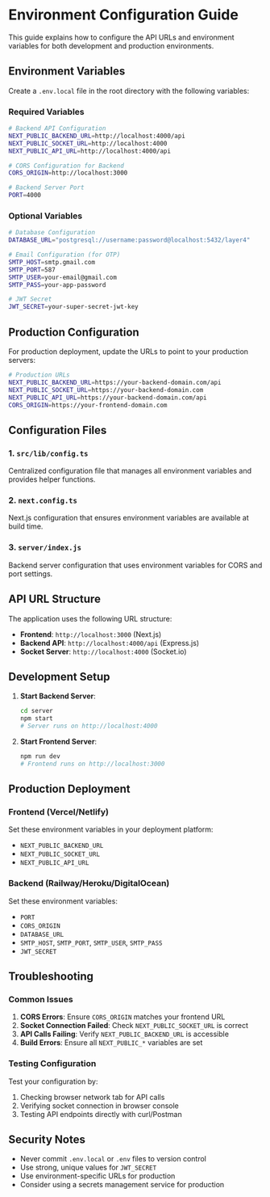 # Environment Configuration Guide

This guide explains how to configure the API URLs and environment variables for both development and production environments.

## Environment Variables

Create a `.env.local` file in the root directory with the following variables:

### Required Variables

```bash
# Backend API Configuration
NEXT_PUBLIC_BACKEND_URL=http://localhost:4000/api
NEXT_PUBLIC_SOCKET_URL=http://localhost:4000
NEXT_PUBLIC_API_URL=http://localhost:4000/api

# CORS Configuration for Backend
CORS_ORIGIN=http://localhost:3000

# Backend Server Port
PORT=4000
```

### Optional Variables

```bash
# Database Configuration
DATABASE_URL="postgresql://username:password@localhost:5432/layer4"

# Email Configuration (for OTP)
SMTP_HOST=smtp.gmail.com
SMTP_PORT=587
SMTP_USER=your-email@gmail.com
SMTP_PASS=your-app-password

# JWT Secret
JWT_SECRET=your-super-secret-jwt-key
```

## Production Configuration

For production deployment, update the URLs to point to your production servers:

```bash
# Production URLs
NEXT_PUBLIC_BACKEND_URL=https://your-backend-domain.com/api
NEXT_PUBLIC_SOCKET_URL=https://your-backend-domain.com
NEXT_PUBLIC_API_URL=https://your-backend-domain.com/api
CORS_ORIGIN=https://your-frontend-domain.com
```

## Configuration Files

### 1. `src/lib/config.ts`
Centralized configuration file that manages all environment variables and provides helper functions.

### 2. `next.config.ts`
Next.js configuration that ensures environment variables are available at build time.

### 3. `server/index.js`
Backend server configuration that uses environment variables for CORS and port settings.

## API URL Structure

The application uses the following URL structure:

- **Frontend**: `http://localhost:3000` (Next.js)
- **Backend API**: `http://localhost:4000/api` (Express.js)
- **Socket Server**: `http://localhost:4000` (Socket.io)

## Development Setup

1. **Start Backend Server**:
   ```bash
   cd server
   npm start
   # Server runs on http://localhost:4000
   ```

2. **Start Frontend Server**:
   ```bash
   npm run dev
   # Frontend runs on http://localhost:3000
   ```

## Production Deployment

### Frontend (Vercel/Netlify)
Set these environment variables in your deployment platform:
- `NEXT_PUBLIC_BACKEND_URL`
- `NEXT_PUBLIC_SOCKET_URL`
- `NEXT_PUBLIC_API_URL`

### Backend (Railway/Heroku/DigitalOcean)
Set these environment variables:
- `PORT`
- `CORS_ORIGIN`
- `DATABASE_URL`
- `SMTP_HOST`, `SMTP_PORT`, `SMTP_USER`, `SMTP_PASS`
- `JWT_SECRET`

## Troubleshooting

### Common Issues

1. **CORS Errors**: Ensure `CORS_ORIGIN` matches your frontend URL
2. **Socket Connection Failed**: Check `NEXT_PUBLIC_SOCKET_URL` is correct
3. **API Calls Failing**: Verify `NEXT_PUBLIC_BACKEND_URL` is accessible
4. **Build Errors**: Ensure all `NEXT_PUBLIC_*` variables are set

### Testing Configuration

Test your configuration by:
1. Checking browser network tab for API calls
2. Verifying socket connection in browser console
3. Testing API endpoints directly with curl/Postman

## Security Notes

- Never commit `.env.local` or `.env` files to version control
- Use strong, unique values for `JWT_SECRET`
- Use environment-specific URLs for production
- Consider using a secrets management service for production
